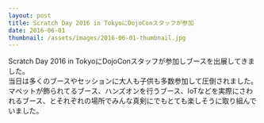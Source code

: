 ```yaml
---
layout: post
title: Scratch Day 2016 in TokyoにDojoConスタッフが参加
date: 2016-06-01
thumbnail: /assets/images/2016-06-01-thumbnail.jpg
---
```

Scratch Day 2016 in TokyoにDojoConスタッフが参加しブースを出展してきました。  
当日は多くのブースやセッションに大人も子供も多数参加して圧倒されました。  
マペットが飾られてるブース、ハンズオンを行うブース、IoTなどを実際にさわれるブース、とそれぞれの場所でみんな真剣にでもとても楽しそうに取り組んでいました。  
